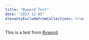 ```yaml
---
title: "Byword Test"
date: "2017-12-05"
eleventyExcludeFromCollections: true
---
```


This is a test from [Byword](https://www.bywordapp.com)
